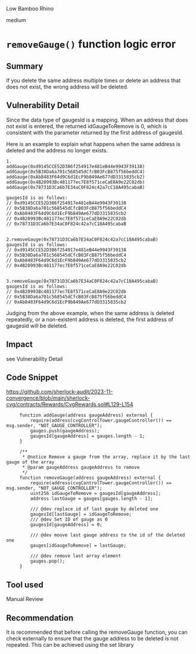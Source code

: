 Low Bamboo Rhino

medium

# `removeGauge()` function logic error

## Summary
If you delete the same address multiple times or delete an address that does not exist, the wrong address will be deleted.
## Vulnerability Detail

Since the data type of gaugesId is a mapping. When an address that does not exist is entered, the returned idGaugeToRemove is 0, which is consistent with the parameter returned by the first address of gaugesId.

Here is an example to explain what happens when the same address is deleted and the address no longer exists.

```solidity
1.
addGauge(0xd9145CCE52D386f254917e481eB44e9943F39138)
addGauge(0x5B38Da6a701c568545dCfcB03FcB875f56beddC4)
addGauge(0xAb8483F64d9C6d1EcF9b849Ae677dD3315835cb2)
addGauge(0x4B20993Bc481177ec7E8f571ceCaE8A9e22C02db)
addGauge(0x78731D3Ca6b7E34aC0F824c42a7cC18A495cabaB)

gaugesId is as follows:
// 0xd9145CCE52D386f254917e481eB44e9943F39138
// 0x5B38Da6a701c568545dCfcB03FcB875f56beddC4
// 0xAb8483F64d9C6d1EcF9b849Ae677dD3315835cb2
// 0x4B20993Bc481177ec7E8f571ceCaE8A9e22C02db
// 0x78731D3Ca6b7E34aC0F824c42a7cC18A495cabaB


2.removeGauge(0x78731D3Ca6b7E34aC0F824c42a7cC18A495cabaB)
gaugesId is as follows:
// 0xd9145CCE52D386f254917e481eB44e9943F39138
// 0x5B38Da6a701c568545dCfcB03FcB875f56beddC4
// 0xAb8483F64d9C6d1EcF9b849Ae677dD3315835cb2
// 0x4B20993Bc481177ec7E8f571ceCaE8A9e22C02db


3.removeGauge(0x78731D3Ca6b7E34aC0F824c42a7cC18A495cabaB)
gaugesId is as follows:
// 0x4B20993Bc481177ec7E8f571ceCaE8A9e22C02db
// 0x5B38Da6a701c568545dCfcB03FcB875f56beddC4
// 0xAb8483F64d9C6d1EcF9b849Ae677dD3315835cb2

```
Judging from the above example, when the same address is deleted repeatedly, or a non-existent address is deleted, the first address of gaugesid will be deleted.


## Impact

see Vulnerability Detail

## Code Snippet
https://github.com/sherlock-audit/2023-11-convergence/blob/main/sherlock-cvg/contracts/Rewards/CvgRewards.sol#L129-L154
```solidity
     function addGauge(address gaugeAddress) external {
         require(address(cvgControlTower.gaugeController()) == msg.sender, "NOT_GAUGE_CONTROLLER");
         gauges.push(gaugeAddress);
         gaugesId[gaugeAddress] = gauges.length - 1;
     }

     /**
      * @notice Remove a gauge from the array, replace it by the last gauge of the array
      * @param gaugeAddress gaugeAddress to remove
      */
     function removeGauge(address gaugeAddress) external {
         require(address(cvgControlTower.gaugeController()) == msg.sender, "NOT_GAUGE_CONTROLLER");
         uint256 idGaugeToRemove = gaugesId[gaugeAddress];
         address lastGauge = gauges[gauges.length - 1];

         /// @dev replace id of last gauge by deleted one
         gaugesId[lastGauge] = idGaugeToRemove;
         /// @dev Set ID of gauge as 0
         gaugesId[gaugeAddress] = 0;

         /// @dev moove last gauge address to the id of the deleted one
         gauges[idGaugeToRemove] = lastGauge;

         /// @dev remove last array element
         gauges.pop();
     }
```

## Tool used

Manual Review

## Recommendation

It is recommended that before calling the removeGauge function, you can check externally to ensure that the gauge address to be deleted is not repeated. This can be achieved using the set library